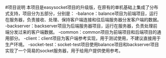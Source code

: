 #项目说明
本项目是easysocket项目的升级版，在原有的单机基础上集成了分布式支持，项目分为五部分，分别是：
-balance：balance项目为前端项目，运行在服务器，负责接收、处理、保持客户端连接和往后端服务器分发客户端的数据。
-backserver：backserver项目为后端服务器项目，运行在服务器，负责处理前端分发过来的客户端数据。
-common：common项目为前端项目和后端项目的通用部分。
-client：client项目为客户端参考实现，用于测试使用，不建议直接用于生产环境。
-socket-test：socket-test项目使用balance项目和backserver项目实现了一个简易的socket服务器，用于给用户提供使用参考。
